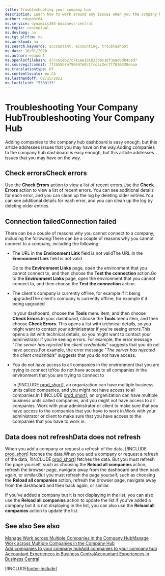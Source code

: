 ```yaml
---
title: Troubleshooting your company hub
description: Learn how to work around any issues when you the company hub in Dynamics 365 Business Central to manage work across multiple companies.
author: edupont04
ms.service: dynamics365-business-central
ms.topic: conceptual
ms.devlang: na
ms.tgt_pltfrm: na
ms.workload: na
ms.search.keywords: accountant, accounting, troubleshoot
ms.date: 10/01/2020
ms.author: edupont
ms.openlocfilehash: d75c6ceb27c7e1ee101b23bbc18f3eac0db4ced7
ms.sourcegitcommit: ff2b55b7e790447e0c1fcd5c2ec7f7610338ebaa
ms.translationtype: HT
ms.contentlocale: en-CA
ms.lasthandoff: 02/15/2021
ms.locfileid: "5389133"
---
```

# <a name="troubleshooting-your-company-hub"></a><span data-ttu-id="ed336-103">Troubleshooting Your Company Hub</span><span class="sxs-lookup"><span data-stu-id="ed336-103">Troubleshooting Your Company Hub</span></span>

<span data-ttu-id="ed336-104">Adding companies to the company hub dashboard is easy enough, but this article addresses issues that you may have on the way.</span><span class="sxs-lookup"><span data-stu-id="ed336-104">Adding companies to the company hub dashboard is easy enough, but this article addresses issues that you may have on the way.</span></span>  

## <a name="check-errors"></a><span data-ttu-id="ed336-105">Check errors</span><span class="sxs-lookup"><span data-stu-id="ed336-105">Check errors</span></span>

<span data-ttu-id="ed336-106">Use the **Check Errors** action to view a list of recent errors.</span><span class="sxs-lookup"><span data-stu-id="ed336-106">Use the **Check Errors** action to view a list of recent errors.</span></span> <span data-ttu-id="ed336-107">You can see additional details for each error, and you can clean up the log by deleting older entries.</span><span class="sxs-lookup"><span data-stu-id="ed336-107">You can see additional details for each error, and you can clean up the log by deleting older entries.</span></span>  

## <a name="connection-failed"></a><span data-ttu-id="ed336-108">Connection failed</span><span class="sxs-lookup"><span data-stu-id="ed336-108">Connection failed</span></span>

<span data-ttu-id="ed336-109">There can be a couple of reasons why you cannot connect to a company, including the following:</span><span class="sxs-lookup"><span data-stu-id="ed336-109">There can be a couple of reasons why you cannot connect to a company, including the following:</span></span>

- <span data-ttu-id="ed336-110">The URL in the **Environment Link** field is not valid</span><span class="sxs-lookup"><span data-stu-id="ed336-110">The URL in the **Environment Link** field is not valid</span></span>  

  <span data-ttu-id="ed336-111">Go to the **Environment Links** page, open the environment that you cannot connect to, and then choose the **Test the connection** action.</span><span class="sxs-lookup"><span data-stu-id="ed336-111">Go to the **Environment Links** page, open the environment that you cannot connect to, and then choose the **Test the connection** action.</span></span>  
- <span data-ttu-id="ed336-112">The client's company is currently offline, for example if it being upgraded</span><span class="sxs-lookup"><span data-stu-id="ed336-112">The client's company is currently offline, for example if it being upgraded</span></span>

  <span data-ttu-id="ed336-113">In your dashboard, choose the **Tools** menu item, and then choose **Check Errors**.</span><span class="sxs-lookup"><span data-stu-id="ed336-113">In your dashboard, choose the **Tools** menu item, and then choose **Check Errors**.</span></span> <span data-ttu-id="ed336-114">This opens a list with technical details, so you might want to contact your administrator if you're seeing errors.</span><span class="sxs-lookup"><span data-stu-id="ed336-114">This opens a list with technical details, so you might want to contact your administrator if you're seeing errors.</span></span> <span data-ttu-id="ed336-115">For example, the error message "*The server has rejected the client credentials*" suggests that you do not have access.</span><span class="sxs-lookup"><span data-stu-id="ed336-115">For example, the error message "*The server has rejected the client credentials*" suggests that you do not have access.</span></span>  
- <span data-ttu-id="ed336-116">You do not have access to all companies in the environment that you are trying to connect to</span><span class="sxs-lookup"><span data-stu-id="ed336-116">You do not have access to all companies in the environment that you are trying to connect to</span></span>

  <span data-ttu-id="ed336-117">In [!INCLUDE [prod_short](includes/prod_short.md)], an organization can have multiple business units called companies, and you might not have access to all companies.</span><span class="sxs-lookup"><span data-stu-id="ed336-117">In [!INCLUDE [prod_short](includes/prod_short.md)], an organization can have multiple business units called companies, and you might not have access to all companies.</span></span> <span data-ttu-id="ed336-118">Work with your administrator or client to make sure that you have access to the companies that you have to work in.</span><span class="sxs-lookup"><span data-stu-id="ed336-118">Work with your administrator or client to make sure that you have access to the companies that you have to work in.</span></span>  

## <a name="data-does-not-refresh"></a><span data-ttu-id="ed336-119">Data does not refresh</span><span class="sxs-lookup"><span data-stu-id="ed336-119">Data does not refresh</span></span>

<span data-ttu-id="ed336-120">When you add a company or request a refresh of the data, [!INCLUDE [prod_short](includes/prod_short.md)] fetches the data.</span><span class="sxs-lookup"><span data-stu-id="ed336-120">When you add a company or request a refresh of the data, [!INCLUDE [prod_short](includes/prod_short.md)] fetches the data.</span></span> <span data-ttu-id="ed336-121">But you must refresh the page yourself, such as choosing the **Reload all companies** action, refresh the browser page, navigate away from the dashboard and then back again, or similar.</span><span class="sxs-lookup"><span data-stu-id="ed336-121">But you must refresh the page yourself, such as choosing the **Reload all companies** action, refresh the browser page, navigate away from the dashboard and then back again, or similar.</span></span>  

<span data-ttu-id="ed336-122">If you've added a company but it is not displaying in the list, you can also use the **Reload all companies** action to update the list.</span><span class="sxs-lookup"><span data-stu-id="ed336-122">If you've added a company but it is not displaying in the list, you can also use the **Reload all companies** action to update the list.</span></span>

## <a name="see-also"></a><span data-ttu-id="ed336-123">See also </span><span class="sxs-lookup"><span data-stu-id="ed336-123">See also</span></span>

[<span data-ttu-id="ed336-124">Manage Work across Multiple Companies in the Company Hub</span><span class="sxs-lookup"><span data-stu-id="ed336-124">Manage Work across Multiple Companies in the Company Hub</span></span>](company-hub.md)  
[<span data-ttu-id="ed336-125">Add companies to your company hub</span><span class="sxs-lookup"><span data-stu-id="ed336-125">Add companies to your company hub</span></span>](company-hub-add-company.md)  
[<span data-ttu-id="ed336-126">Accountant Experiences in Business Central</span><span class="sxs-lookup"><span data-stu-id="ed336-126">Accountant Experiences in Business Central</span></span>](finance-accounting.md)  


[!INCLUDE[footer-include](includes/footer-banner.md)]